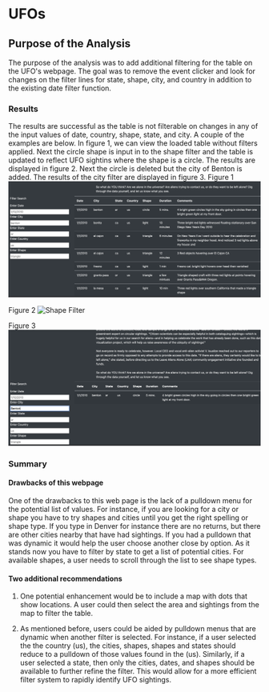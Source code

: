 # UFOs

## Purpose of the Analysis
The purpose of the analysis was to add additional filtering for the table on the UFO's webpage.  The goal was to remove the event clicker and look for changes on the filter lines for state, shape, city, and country in addition to the existing date filter function.
### Results
The results are successful as the table is not filterable on changes in any of the input values of date, country, shape, state, and city.  A couple of the examples are below.
In figure 1, we can view the loaded table without filters applied.  Next the circle shape is input in to the shape filter and the table is updated to reflect UFO sightins where the shape is a circle.  The results are displayed in figure 2.  Next the circle is deleted but the city of Benton is added.  The results of the city filter are displayed in figure 3.
Figure 1 ![No Filter](no_filter.png)

Figure 2 ![Shape Filter](circle.png)

Figure 3 ![City Filter](city_filter.png)
### Summary

#### **Drawbacks of this webpage**

One of the drawbacks to this web page is the lack of a pulldown menu for the potential list of values.  For instance, if you are looking for a city or shape you have to try shapes and cities until you get the right spelling or shape type.  If you type in Denver for instance there are no returns, but there are other cities nearby that have had sightings.  If you had a pulldown that was dynamic it would help the user choose another close by option.  As it stands now you have to filter by state to get a list of potential cities.  For available shapes, a user needs to scroll through the list to see shape types.

#### **Two additional recommendations**

1. One potential enhancement would be to include a map with dots that show locations.  A user could then select the area and sightings from the map to filter the table.

2. As mentioned before, users could be aided by pulldown menus that are dynamic when another filter is selected.  For instance, if a user selected the the country (us), the cities, shapes, shapes and states should reduce to a pulldown of those values found in the (us).  Similarly, if a user selected a state, then only the cities, dates, and shapes should be available to further refine the filter.  This would allow for a more efficient filter system to rapidly identify UFO sightings.
